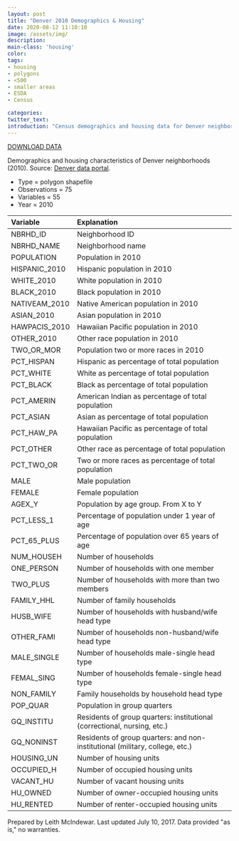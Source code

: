 ```yaml
---
layout: post
title: "Denver 2010 Demographics & Housing"
date: 2020-08-12 11:10:10
image: /assets/img/
description:
main-class: 'housing'
color:
tags:
- housing
- polygons
- <500
- smaller areas
- ESDA
- Census

categories:
twitter_text:
introduction: "Census demographics and housing data for Denver neighborhoods (2010)."
---
```

<script>
  var map = L.map('map');
  L.tileLayer('https://api.tiles.mapbox.com/v4/{id}/{z}/{x}/{y}.png?access_token=pk.eyJ1IjoibWFwYm94IiwiYSI6ImNpejY4NXVycTA2emYycXBndHRqcmZ3N3gifQ.rJcFIG214AriISLbB6B5aw', { <!--this is the URL for the census_2010_excluded Geojson-->
		maxZoom: 18,
		attribution: 'Map data &copy; <a href="http://openstreetmap.org">OpenStreetMap</a> contributors, ' +
			'<a href="http://creativecommons.org/licenses/by-sa/2.0/">CC-BY-SA</a>, ' +
			'Imagery © <a href="http://mapbox.com">Mapbox</a>',
		id: 'mapbox.light'
	}).addTo(map);

  map.scrollWheelZoom.disable();
  map.touchZoom.disable();
  var enableMapInteraction = function () {
      map.scrollWheelZoom.enable();
      map.touchZoom.enable();
  }
  $('#map').on('click touch', enableMapInteraction);
$('#map').on('mouseout', function(){ map.scrollWheelZoom.disable();});

  var smallIcon = L.icon({
         iconUrl: 'http://www.hckrecruitment.nic.in/images/blue.png',
         iconSize: [16, 16], // size of the icon
         });

   function onEachFeature(feature, layer) {
     //console.log(feature);
     var txt = "";
     for (var fname in feature.properties) {
       txt += fname;
       txt += " : ";
       txt += feature.properties[fname];
       txt += "<br/>";
     }
     layer.bindPopup(txt);
   }


  // load GeoJSON from an external file
  // load GeoJSON from an external file
  $.getJSON("../data/denver.geojson",function(data){
    // add GeoJSON layer to the map once the file is loaded
    var json = L.geoJson(data, {
      pointToLayer: function(feature, latlng) {
        
        return L.marker(latlng, {
          icon: smallIcon
        });
      },
      onEachFeature: onEachFeature
    });
    json.addTo(map);
    map.fitBounds(json.getBounds());
  });

</script>

[DOWNLOAD DATA](../data/denver.zip)

 Demographics and housing characteristics of Denver neighborhoods (2010). Source: [Denver data portal](https://www.denvergov.org/opendata/dataset/city-and-county-of-denver-census-neighborhood-demographics-2010).


* Type = polygon shapefile
* Observations = 75
* Variables = 55
* Year = 2010


|**Variable**|**Explanation**|
|:-------|:----------|
|	NBRHD\_ID	|	Neighborhood ID	|
|	NBRHD\_NAME	|	Neighborhood name	|
|	POPULATION	|	Population in 2010	|
|	HISPANIC\_2010	|	Hispanic population in 2010	|
|	WHITE\_2010 	|	White population in 2010	|
|	BLACK\_2010	|	Black population in 2010	|
|	NATIVEAM\_2010	|	Native American population in 2010	|
|	ASIAN\_2010	|	Asian population in 2010 	|
|	HAWPACIS\_2010	|	Hawaiian Pacific population in 2010 	|
|	OTHER\_2010	|	Other race population in 2010	|
|	TWO\_OR\_MOR	|	Population two or more races in 2010	|
|	PCT\_HISPAN	|	Hispanic as percentage of total population	|
|	PCT\_WHITE 	|	White as percentage of total population	|
|	PCT\_BLACK 	|	Black as percentage of total population	|
|	PCT\_AMERIN	|	American Indian as percentage of total population	|
|	PCT\_ASIAN	|	Asian as percentage of total population	|
|	PCT\_HAW\_PA	|	Hawaiian Pacific as percentage of total population	|
|	PCT\_OTHER	|	Other race as percentage of total population	|
|	PCT\_TWO\_OR	|	Two or more races as percentage of total population 	|
|	MALE	|	Male population	|
|	FEMALE	|	Female population	|
|	AGEX\_Y	|	Population by age group. From X to Y	|
|	PCT\_LESS\_1 	|	Percentage of population under 1 year of age	|
|	PCT\_65\_PLUS	|	Percentage of population over 65 years of age	|
|	NUM\_HOUSEH	|	Number of households	|
|	ONE\_PERSON 	|	Number of households with one member 	|
|	TWO\_PLUS	|	Number of households with more than two members	|
|	FAMILY\_HHL	|	Number of family households	|
|	HUSB\_WIFE  	|	Number of households with husband/wife head type 	|
|	OTHER\_FAMI	|	Number of households non-husband/wife head type	|
|	MALE\_SINGLE	|	Number of households male-single head type	|
|	FEMAL\_SING	|	Number of households female-single head type	|
|	NON\_FAMILY	|	Family households by household head type	|
|	POP\_QUAR	|	Population in group quarters	|
|	GQ\_INSTITU 	|	Residents of group quarters: institutional (correctional, nursing, etc.)	|
|	GQ\_NONINST	|	Residents of group quarters: and non-institutional (military, college, etc.)	|
|	HOUSING\_UN	|	Number of housing units	|
|	OCCUPIED\_H	|	Number of occupied housing units	|
|	VACANT\_HU	|	Number of vacant housing units	|
|	HU\_OWNED	|	Number of owner-occupied housing units	|
|	HU\_RENTED	|	Number of renter-occupied housing units	|

Prepared by Leith McIndewar. Last updated July 10, 2017. Data provided "as is," no warranties.

